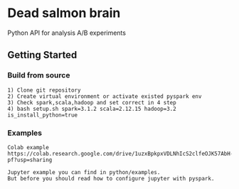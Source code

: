 # Dead salmon brain

Python API for analysis A/B experiments

## Getting Started

### Build from source

```
1) Clone git repository
2) Create virtual environment or activate existed pyspark env
3) Check spark,scala,hadoop and set correct in 4 step
4) bash setup.sh spark=3.1.2 scala=2.12.15 hadoop=3.2 is_install_python=true

```

### Examples

```
Colab example
https://colab.research.google.com/drive/1uzxBpkpxVDLNhIcS2clfeOJK57AbH-pf?usp=sharing

Jupyter example you can find in python/examples.
But before you should read how to configure jupyter with pyspark.
```
